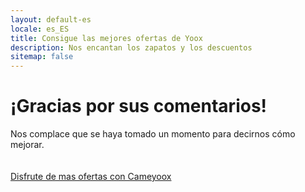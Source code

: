 ```yaml
---
layout: default-es
locale: es_ES
title: Consigue las mejores ofertas de Yoox
description: Nos encantan los zapatos y los descuentos
sitemap: false
---
```

<h1 class="center">¡Gracias por sus comentarios!</h1>
<div class="text">
	<p>
		Nos complace que se haya tomado un momento para decirnos cómo mejorar.
		<br/><br/><br/>
		<a href="/es/index.html">Disfrute de mas ofertas con Cameyoox</a>	
	</p>
	
</div>
